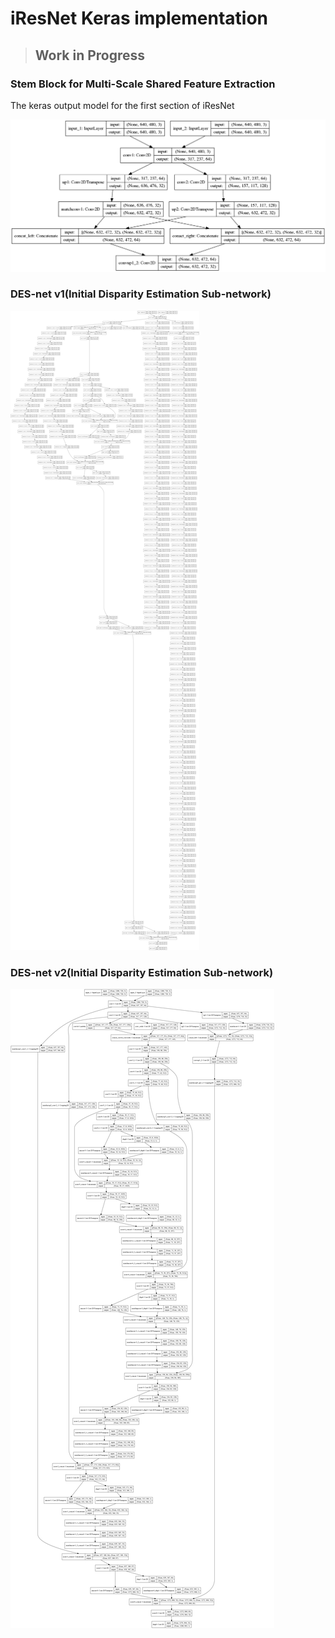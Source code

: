 # iResNet Keras implementation

> ## Work in Progress

### Stem Block for Multi-Scale Shared Feature Extraction

The keras output model for the first section of iResNet

![Stem Block for Multi-Scale Shared Feature Extraction](images/model_shared_features.png)

### DES-net v1(Initial Disparity Estimation Sub-network)

![Initial Disparity Estimation Sub-network v1](images/model_init_disp_v1.png)

### DES-net v2(Initial Disparity Estimation Sub-network)

![Initial Disparity Estimation Sub-network v1](images/model_init_disp_v2.png)

